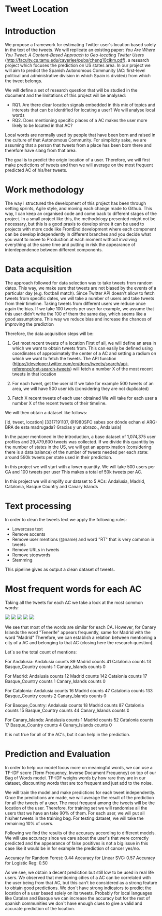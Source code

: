 Tweet Location
===

# Introduction
We propose a framework for estimating Twitter user's location based solely in the text of the tweets.
We will replicate an existing paper: *You Are Where You Tweet: A Content-Based Approach to Geo-locating Twitter Users* (http://faculty.cs.tamu.edu/caverlee/pubs/cheng10cikm.pdf), a research project which focuses the prediction on US states area.
In our project we will aim to predict the Spanish Autonomous Community (AC: first-level political and administrative division in which Spain is divided) from which the tweet belongs.

We will define a set of research question that will be studied in the document and the limitations of this project will be analysed:

- RQ1. Are there clear location signals embedded in this mix of topics and interests that can be identified for locating a user? We will analyse local words
- RQ2. Does mentioning specific places of a AC makes the user more likely to be located in that AC?

Local words are normally used by people that have been born and raised in the culture of that Autonomous Community. For simplicity sake, we are assuming that a person that tweets from a place has been born there and therefore have slang from that area.

The goal is to predict the origin location of a user. Therefore, we will first make predictions of tweets and then we will average on the most frequent predicted AC of his/her tweets.

# Work methodology
The way I structured the development of this project has been through setting sprints, Agile style, and moving each change made to Github. This way, I can keep an organised code and come back to different stages of the project. In a small project like this, the methodology presented might not be necessary, but this is a good praxis to develop since it can be used to projects with more code like FrontEnd development where each component can be develop independently in different branches and you decide what you want to move to Production at each moment without involving everything at the same time and putting in risk the appearance of interdependence between different components.

# Data acquisition
The approach followed for data selection was to take tweets from random dates. This way, we make sure that tweets are not biased by the events of a particular day (e.g. football match).
Since Twitter API doesn't allow to fetch tweets from specific dates, we will take a number of users and take tweets from their timeline. Taking tweets from different users we reduce once again the bias. If we take 100 tweets per user for example, we assume that this user didn't write the 100 of them the same day, which seems like a good assumptions. This way we reduce bias and increase the chances of improving the prediction

Therefore, the data acquisition steps will be:

1. Get most recent tweets of a location
First of all, we will define an area in which we want to obtain tweets from. This can easily be defined using coordinates of approximately the center of a AC  and setting a radium on which we want to fetch the tweets. The API function (https://developer.twitter.com/en/docs/tweets/search/api-reference/get-search-tweets) will fetch a number X of the most recent tweets in that location

2. For each tweet, get the user id 
If we take for example 500 tweets of an area, we will have 500 user ids (considering they are not duplicated)

3. Fetch X recent tweets of each user obtained
We will take for each user a number X of the recent tweets of their timeline.

We will then obtain a dataset like follows:

[id, tweet, location]
[3317191107, @1980SFC sabes por dónde echan el ARG-BRA de esta madrugada? Gracias y un abrazo., Andalusia]

In the paper mentioned in the introduction, a base dataset of 1,074,375 user profiles and 29,479,600 tweets was collected.
If we divide this quantitiy by the number of states in the US, we will get an approximation (considering there is a data balance) of the number of tweets needed per each state: around 590k tweets per state used in their prediction.

In this project we will start with a lower quantity. We will take 500 users per CA and 100 tweets per user
This makes a total of 50k tweets per AC.

In this project we will simplify our dataset to 5 ACs:
Andalusia, Madrid, Catalonia, Basque Country and Canary Islands

# Text processing

In order to clean the tweets text we apply the following rules:
- Lowercase text
- Remove accents
- Remove user mentions (@name) and word "RT" that is very common in tweets
- Remove URLs in tweets
- Remove stopwords
- Stemming

This pipeline gives as output a clean dataset of tweets.

# Most frequent words for each AC
Taking all the tweets for each AC we take a look at the most common words:

![](https://i.imgur.com/2qoOCvZ.png)
![](https://i.imgur.com/PpWLvPh.png)
![](https://i.imgur.com/RIQw992.png)
![](https://i.imgur.com/6ENZoWn.png)
![](https://i.imgur.com/0Vr8k4y.png)

We see that most of the words are similar for each CA.
However, for Canary Islands the word "Tenerife" appears frequently, same for Madrid with the word "Madrid"
Therefore, we can establish a relation between mentioning a city of a AC and belonging to that AC (closing here the research question).

Let´s se the total count of mentions:

For Andalusia:
    Andalusia counts 89
    Madrid counts 41
    Catalonia counts 13
    Basque_Country counts 1
    Canary_Islands counts 0

For Madrid:
    Andalusia counts 12
    Madrid counts 142
    Catalonia counts 17
    Basque_Country counts 1
    Canary_Islands counts 0

For Catalonia:
    Andalusia counts 16
    Madrid counts 47
    Catalonia counts 133
    Basque_Country counts 2
    Canary_Islands counts 0

For Basque_Country:
    Andalusia counts 18
    Madrid counts 87
    Catalonia counts 15
    Basque_Country counts 44
    Canary_Islands counts 0

For Canary_Islands:
    Andalusia counts 1
    Madrid counts 52
    Catalonia counts 17
    Basque_Country counts 4
    Canary_Islands counts 0
    
It is not true for all of the AC's, but it can help in the prediction.

# Prediction and Evaluation
In order to help our model focus more on meaningful words, we can use a TF-IDF score (Term Frequency, Inverse Document Frequency) on top of our Bag of Words model. TF-IDF weighs words by how rare they are in our dataset, discounting words that are too frequent and just add to the noise.

We will train the model and make predictions for each tweet independently. Once the predictions are made, we will average the result of the prediction for all the tweets of a user. The most frequent among the tweets will be the location of the user.
Therefore, for training set we will randomise all the users that we have an take 90% of them. For each user, we will put all his/her tweets in the training bag.
For testing dataset, we will take the remaining 10% of users.

Following we find the results of the accuracy according to different models.
We will use accuracy since we care about the user's that were correctly predicted and the appearance of false positives is not a big issue in this case like it would be in for example the prediction of cancer yes/no.

Accuracy for Random Forest: 0.44
Accuracy for Linear SVC: 0.57
Accuracy for Logistic Reg: 0.50

As we see, we obtain a decent prediction but still low to be used in real life users. We observed that mentioning cities of a AC can be correlated with the user being from that AC, but this can't be considered as a strong feature to obtain good predictions.
We don´t have strong indicators to predict the location of a user based solely on its tweets.
Probably for local languages like Catalan and Basque we can increase the accuracy but for the rest of spanish communities we don´t have enough clues to give a valid and accurate prediction of the location.